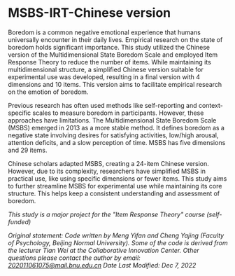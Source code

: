 # MSBS-IRT-Chinese version
Boredom is a common negative emotional experience that humans universally encounter in their daily lives. Empirical research on the state of boredom holds significant importance. This study utilized the Chinese version of the Multidimensional State Boredom Scale and employed Item Response Theory to reduce the number of items. While maintaining its multidimensional structure, a simplified Chinese version suitable for experimental use was developed, resulting in a final version with 4 dimensions and 10 items. This version aims to facilitate empirical research on the emotion of boredom.


Previous research has often used methods like self-reporting and context-specific scales to measure boredom in participants. However, these approaches have limitations. The Multidimensional State Boredom Scale (MSBS) emerged in 2013 as a more stable method. It defines boredom as a negative state involving desires for satisfying activities, low/high arousal, attention deficits, and a slow perception of time. MSBS has five dimensions and 29 items.

Chinese scholars adapted MSBS, creating a 24-item Chinese version. However, due to its complexity, researchers have simplified MSBS in practical use, like using specific dimensions or fewer items.
This study aims to further streamline MSBS for experimental use while maintaining its core structure. This helps keep a consistent understanding and assessment of boredom.

_This study is a major project for the "Item Response Theory" course (self-funded)_


_Original statement: Code written by Meng Yifan and Cheng Yajing (Faculty of Psychology, Beijing Normal University). Some of the code is derived from the lecturer Tian Wei at the Collaborative Innovation Center.
Other questions please contact the author by email: 202011061075@mail.bnu.edu.cn
Date Last Modified: Dec 7, 2022_
